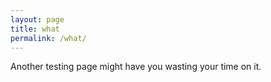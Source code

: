 ```yaml
---
layout: page
title: what
permalink: /what/
---
```

Another testing page might have you wasting your time on it.
